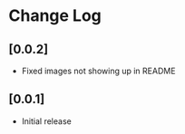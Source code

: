 # Change Log

## [0.0.2]

-   Fixed images not showing up in README

## [0.0.1]

-   Initial release

